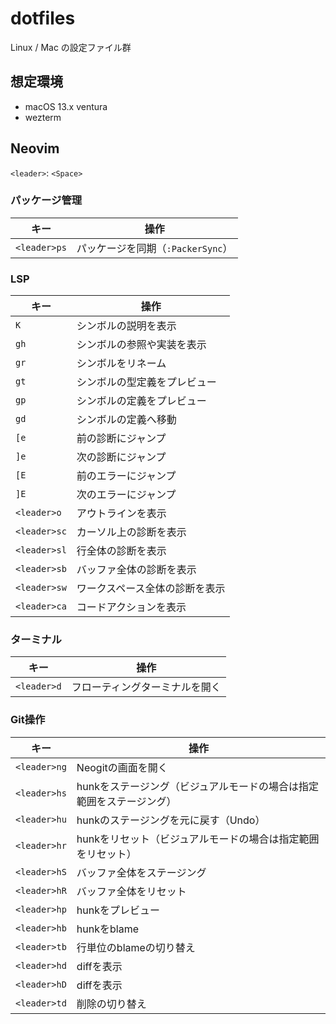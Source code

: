 # dotfiles

Linux / Mac の設定ファイル群

## 想定環境

- macOS 13.x ventura
- wezterm

## Neovim

`<leader>`: `<Space>`

### パッケージ管理

|キー|操作|
|---|---|
|`<leader>ps`|パッケージを同期（`:PackerSync`）|

### LSP

|キー|操作|
|---|---|
|`K`|シンボルの説明を表示|
|`gh`|シンボルの参照や実装を表示|
|`gr`|シンボルをリネーム|
|`gt`|シンボルの型定義をプレビュー|
|`gp`|シンボルの定義をプレビュー|
|`gd`|シンボルの定義へ移動|
|`[e`|前の診断にジャンプ|
|`]e`|次の診断にジャンプ|
|`[E`|前のエラーにジャンプ|
|`]E`|次のエラーにジャンプ|
|`<leader>o`|アウトラインを表示|
|`<leader>sc`|カーソル上の診断を表示|
|`<leader>sl`|行全体の診断を表示|
|`<leader>sb`|バッファ全体の診断を表示|
|`<leader>sw`|ワークスペース全体の診断を表示|
|`<leader>ca`|コードアクションを表示|

### ターミナル

|キー|操作|
|---|---|
|`<leader>d`|フローティングターミナルを開く|

### Git操作

|キー|操作|
|---|---|
|`<leader>ng`|Neogitの画面を開く|
|`<leader>hs`|hunkをステージング（ビジュアルモードの場合は指定範囲をステージング）|
|`<leader>hu`|hunkのステージングを元に戻す（Undo）|
|`<leader>hr`|hunkをリセット（ビジュアルモードの場合は指定範囲をリセット）|
|`<leader>hS`|バッファ全体をステージング|
|`<leader>hR`|バッファ全体をリセット|
|`<leader>hp`|hunkをプレビュー|
|`<leader>hb`|hunkをblame|
|`<leader>tb`|行単位のblameの切り替え|
|`<leader>hd`|diffを表示|
|`<leader>hD`|diffを表示|
|`<leader>td`|削除の切り替え|

